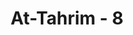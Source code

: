 ---
title: "At-Tahrim - 8"
no: 8
arabic_no: ٨
ayah: يٰٓاَيُّهَا الَّذِيْنَ اٰمَنُوْا تُوْبُوْٓا اِلَى اللّٰهِ تَوْبَةً نَّصُوْحًاۗ عَسٰى رَبُّكُمْ اَنْ يُّكَفِّرَ عَنْكُمْ سَيِّاٰتِكُمْ وَيُدْخِلَكُمْ جَنّٰتٍ تَجْرِيْ مِنْ تَحْتِهَا الْاَنْهٰرُۙ يَوْمَ لَا يُخْزِى اللّٰهُ النَّبِيَّ وَالَّذِيْنَ اٰمَنُوْا مَعَهٗۚ نُوْرُهُمْ يَسْعٰى بَيْنَ اَيْدِيْهِمْ وَبِاَيْمَانِهِمْ يَقُوْلُوْنَ رَبَّنَآ اَتْمِمْ لَنَا نُوْرَنَا وَاغْفِرْ لَنَاۚ اِنَّكَ عَلٰى كُلِّ شَيْءٍ قَدِيْرٌ 
translation: "Wahai orang-orang yang beriman! Bertobatlah kepada Allah dengan tobat yang semurni-murninya, mudah-mudahan Tuhan kamu akan menghapus kesalahan-kesalahanmu dan memasukkan kamu ke dalam surga yang mengalir di bawahnya sungai-sungai, pada hari ketika Allah tidak mengecewakan Nabi dan orang-orang yang beriman bersama dengannya; sedang cahaya mereka memancar di hadapan dan di sebelah kanan mereka, sambil mereka berkata, “Ya Tuhan kami, sempurnakanlah untuk kami cahaya kami dan ampunilah kami; Sungguh, Engkau Mahakuasa atas segala sesuatu.” "
tafsir: "Seruan pada ayat ini ditujukan kepada orang-orang yang percaya kepada Allah dan para rasul-Nya. Mereka diperintahkan bertobat kepada Allah dari dosa-dosa mereka dengan tobat yang sebenar-benarnya (tobat nasuha), yaitu tobat yang memenuhi tiga syarat. Pertama, berhenti dari maksiat yang dilakukannya. Kedua, menyesali perbuatannya, dan ketiga, berketetapan hati tidak akan mengulangi perberbuatan maksiat tersebut. \n\nBila syarat-syarat itu terpenuhi, Allah menghapuskan semua kesalahan dan kejahatan yang telah lalu dan memasukkan mereka ke dalam surga yang mengalir di bawahnya sungai-sungai. Pada saat itu, Allah tidak mengecewakan dan menghinakan Nabi saw dan orang-orang yang beriman bersamanya. Bahkan pada hari itu, kebahagiaan mereka ditonjolkan, cahaya mereka memancar menerangi mereka waktu berjalan menuju Mahsyar tempat diadakan perhitungan dan pertanggungjawaban. Mereka itu meminta kepada Allah agar cahaya mereka disempurnakan, tetap memancar dan tidak akan padam sampai mereka itu melewati sirathal Mustaqim, tempat orang-orang munafik baik laki-laki maupun perempuan memohon dengan sangat agar dapat ditunggu untuk dapat ikut memanfaatkan cahaya mereka. \n\nMereka juga memohon agar dosa-dosa mereka dihapus dan diampuni. Dengan demikian, mereka tidak merasa malu dan kecewa pada waktu diadakan hisab dan pertanggungjawaban. Tidak ada yang patut dimintai untuk menyempurnakan cahaya dan mengampuni dosa kecuali Allah, karena Dialah Yang Mahakuasa atas segala sesuatu, berbuat sesuai dengan kodrat dan iradat-Nya."
---